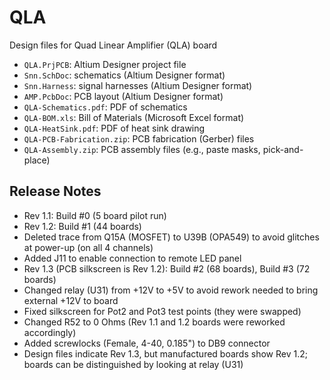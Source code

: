 # QLA
Design files for Quad Linear Amplifier (QLA) board

* `QLA.PrjPCB`: Altium Designer project file
* `Snn.SchDoc`: schematics (Altium Designer format)
* `Snn.Harness`: signal harnesses (Altium Designer format)
* `AMP.PcbDoc`: PCB layout (Altium Designer format)
* `QLA-Schematics.pdf`: PDF of schematics
* `QLA-BOM.xls`: Bill of Materials (Microsoft Excel format)
* `QLA-HeatSink.pdf`: PDF of heat sink drawing
* `QLA-PCB-Fabrication.zip`: PCB fabrication (Gerber) files
* `QLA-Assembly.zip`: PCB assembly files (e.g., paste masks, pick-and-place)
 
## Release Notes

* Rev 1.1: Build #0 (5 board pilot run)
* Rev 1.2: Build #1 (44 boards)
 * Deleted trace from Q15A (MOSFET) to U39B (OPA549) to avoid glitches at power-up (on all 4 channels)
 * Added J11 to enable connection to remote LED panel
* Rev 1.3 (PCB silkscreen is Rev 1.2): Build #2 (68 boards), Build #3 (72 boards)
 * Changed relay (U31) from +12V to +5V to avoid rework needed to bring external +12V to board
 * Fixed silkscreen for Pot2 and Pot3 test points (they were swapped)
 * Changed R52 to 0 Ohms (Rev 1.1 and 1.2 boards were reworked accordingly)
 * Added screwlocks (Female, 4-40, 0.185") to DB9 connector
 * Design files indicate Rev 1.3, but manufactured boards show Rev 1.2; boards can be distinguished by looking at relay (U31)
 

